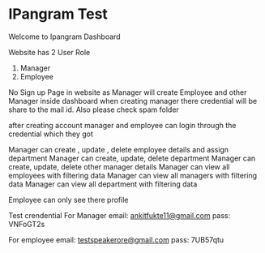 # IPangram Test

Welcome to Ipangram Dashboard

Website has 2 User Role

1. Manager
2. Employee

No Sign up Page in website as Manager will create Employee and other Manager inside dashboard when creating manager there credential will be share to the mail id. Also please check spam folder

after creating account manager and employee can login through the credential which they got

Manager can create , update , delete employee details and assign department
Manager can create, update, delete department
Manager can create, update, delete other manager details
Manager can view all employees with filtering data
Manager can view all managers with filtering data
Manager can view all department with filtering data

Employee can only see there profile



Test crendential 
For Manager 
email: ankitfukte11@gmail.com 
pass: VNFoGT2s

For employee
email: testspeakerore@gmail.com
pass: 7UB57qtu
